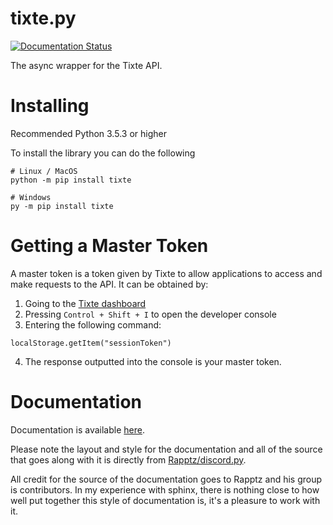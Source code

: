 # tixte.py
[![Documentation Status](https://readthedocs.org/projects/tixtepy/badge/?version=latest)](https://tixtepy.readthedocs.io/en/latest/?badge=latest)

The async wrapper for the Tixte API.

# Installing
Recommended Python 3.5.3 or higher

To install the library you can do the following
```
# Linux / MacOS
python -m pip install tixte

# Windows
py -m pip install tixte
```

# Getting a Master Token
A master token is a token given by Tixte to allow applications
to access and make requests to the API. It can be obtained by:

1. Going to the [Tixte dashboard](https://tixte.com/dashboard/browse)
2. Pressing `Control + Shift + I` to open the developer console
3. Entering the following command:
```
localStorage.getItem("sessionToken")
```
4. The response outputted into the console is your master token.

# Documentation

Documentation is available [here](https://tixtepy.readthedocs.io/en/latest/). 

Please note the layout and style for the documentation and all
of the source that goes along with it is directly from [Rapptz/discord.py](https://github.com/Rapptz/discord.py). 

All credit for the source of the documentation goes to Rapptz and his group is contributors. In my experience with sphinx, 
there is nothing close to how well put together this style of documentation is, it's a pleasure to work with it.